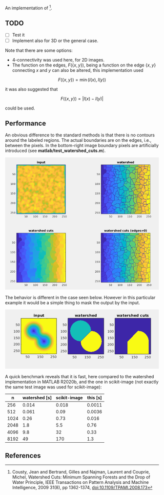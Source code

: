 An implementation of [^1].

## TODO
- [ ] Test it
- [ ] Implement also for 3D or the general case.

Note that there are some options:
- 4-connectivity was used here, for 2D images.
- The function on the edges, $`F(\{x,y\})`$, being a function on the edge
  $`\{x,y\}`$ connecting $x$ and $y$ can also be altered, this
  implementation used

``` math
F(\{x,y\}) = \min \left( I(x) , I(y) \right)
```

it was also suggested that
``` math
F(\{x,y\}) = | I(x) - I(y) |
```

could be used.

## Performance
An obvious difference to the standard methods is that there is no
contours around the labeled regions. The actual boundaries are on the
edges, i.e., between the pixels. In the bottom-right image boundary
pixels are artificially introduced (see **matlab/test_watershed_cuts.m**).

<img src="doc/screenshot1.png">

The behavior is different in the case seen below. However in this
particular example it would be a simple thing to mask the output by
the input.

<img src="doc/screenshot2.png">


A quick benchmark reveals that it is fast, here compared to the
watershed implementation in MATLAB R2020b, and the one in scikit-image
(not exactly the same test image was used for scikit-image):

| n    | watershed [s] | scikit-image | this [s] |
| ---  |    ---        |     ---      |   ---    |
| 256  |  0.014        |   0.018      | 0.0011   |
| 512  |  0.061        |   0.09       | 0.0036   |
| 1024 |  0.26         |   0.73       | 0.016    |
| 2048 |  1.8          |   5.5        | 0.76     |
| 4096 |  9.8          |  32          | 0.33     |
| 8192 | 49            | 170          | 1.3      |

## References

[^1]: Cousty, Jean and Bertrand, Gilles and Najman, Laurent and Couprie, Michel, Watershed Cuts: Minimum Spanning Forests and the Drop of Water Principle, IEEE Transactions on Pattern Analysis and Machine Intelligence, 2009 31(8), pp 1362-1374, [doi:10.1109/TPAMI.2008.173](http://dx.doi.org/10.1109/TPAMI.2008.173)
